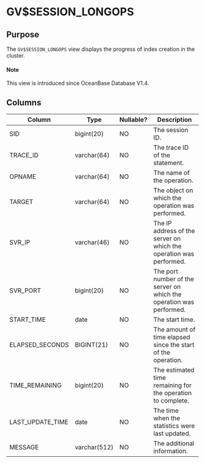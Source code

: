 # GV$SESSION_LONGOPS

## Purpose

The `GV$SESSION_LONGOPS` view displays the progress of index creation in the cluster.

<main id="notice" type='explain'>
  <h4>Note</h4>
  <p>This view is introduced since OceanBase Database V1.4. </p>
</main>

## Columns

| **Column** | **Type** | **Nullable?** | **Description** |
|------------------|---------------|----------------|-----------|
| SID | bigint(20) | NO | The session ID. |
| TRACE_ID | varchar(64) | NO | The trace ID of the statement. |
| OPNAME | varchar(64) | NO | The name of the operation. |
| TARGET | varchar(64) | NO | The object on which the operation was performed. |
| SVR_IP | varchar(46) | NO | The IP address of the server on which the operation was performed. |
| SVR_PORT | bigint(20) | NO | The port number of the server on which the operation was performed. |
| START_TIME | date | NO | The start time. |
| ELAPSED_SECONDS | BIGINT(21) | NO | The amount of time elapsed since the start of the operation. |
| TIME_REMAINING | bigint(20) | NO | The estimated time remaining for the operation to complete. |
| LAST_UPDATE_TIME | date | NO | The time when the statistics were last updated. |
| MESSAGE | varchar(512) | NO | The additional information. |
